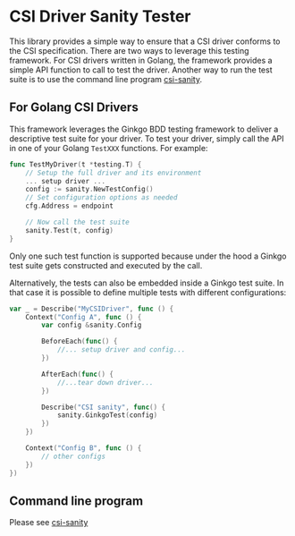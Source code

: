 # CSI Driver Sanity Tester

This library provides a simple way to ensure that a CSI driver conforms to
the CSI specification. There are two ways to leverage this testing framework.
For CSI drivers written in Golang, the framework provides a simple API function
to call to test the driver. Another way to run the test suite is to use the
command line program [csi-sanity](https://github.com/kubernetes-csi/csi-test/tree/master/cmd/csi-sanity).

## For Golang CSI Drivers
This framework leverages the Ginkgo BDD testing framework to deliver a descriptive
test suite for your driver. To test your driver, simply call the API in one of your
Golang `TestXXX` functions. For example:

```go
func TestMyDriver(t *testing.T) {
	// Setup the full driver and its environment
	... setup driver ...
	config := sanity.NewTestConfig()
	// Set configuration options as needed
	cfg.Address = endpoint

	// Now call the test suite
	sanity.Test(t, config)
}
```

Only one such test function is supported because under the hood a
Ginkgo test suite gets constructed and executed by the call.

Alternatively, the tests can also be embedded inside a Ginkgo test
suite. In that case it is possible to define multiple tests with
different configurations:

```go
var _ = Describe("MyCSIDriver", func () {
	Context("Config A", func () {
		var config &sanity.Config

		BeforeEach(func() {
			//... setup driver and config...
		})

		AfterEach(func() {
			//...tear down driver...
		})

		Describe("CSI sanity", func() {
			sanity.GinkgoTest(config)
		})
	})

	Context("Config B", func () {
		// other configs
	})
})
```

## Command line program
Please see [csi-sanity](https://github.com/kubernetes-csi/csi-test/tree/master/cmd/csi-sanity)
